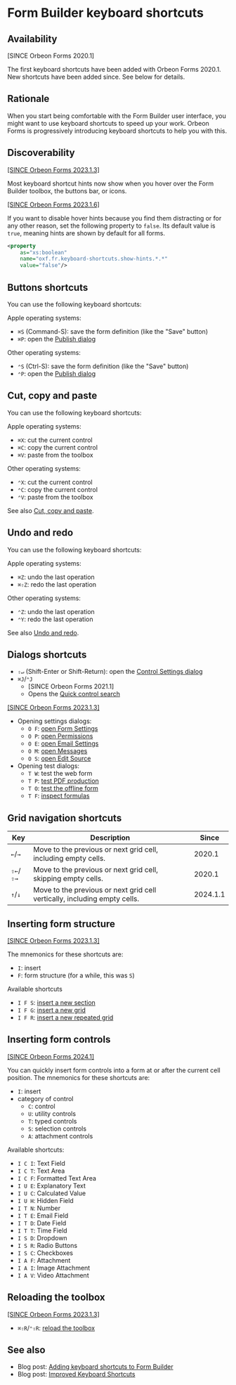 # Form Builder keyboard shortcuts

## Availability

[SINCE Orbeon Forms 2020.1]

The first keyboard shortcuts have been added with Orbeon Forms 2020.1. New shortcuts have been added since. See below for details.

## Rationale

When you start being comfortable with the Form Builder user interface, you might want to use keyboard shortcuts to speed up your work. Orbeon Forms is progressively introducing keyboard shortcuts to help you with this.

## Discoverability

[\[SINCE Orbeon Forms 2023.1.3\]](/release-notes/orbeon-forms-2023.1.3.md)

Most keyboard shortcut hints now show when you hover over the Form Builder toolbox, the buttons bar, or icons.

[\[SINCE Orbeon Forms 2023.1.6\]](/release-notes/orbeon-forms-2023.1.6.md)

If you want to disable hover hints because you find them distracting or for any other reason, set the following property to `false`. Its default value is `true`, meaning hints are shown by default for all forms.

```xml
<property
    as="xs:boolean"
    name="oxf.fr.keyboard-shortcuts.show-hints.*.*"
    value="false"/>
```

##  Buttons shortcuts

You can use the following keyboard shortcuts:

Apple operating systems:

- `⌘S` (Command-S): save the form definition (like the "Save" button)
- `⌘P`: open the [Publish dialog](/form-builder/publishing.md)

Other operating systems:

- `⌃S` (Ctrl-S): save the form definition (like the "Save" button)
- `⌃P`: open the [Publish dialog](/form-builder/publishing.md)

## Cut, copy and paste

You can use the following keyboard shortcuts:

Apple operating systems:

- `⌘X`: cut the current control
- `⌘C`: copy the current control
- `⌘V`: paste from the toolbox

Other operating systems:

- `⌃X`: cut the current control
- `⌃C`: copy the current control
- `⌃V`: paste from the toolbox

See also [Cut, copy and paste](/form-builder/cut-copy-paste.md).

## Undo and redo

You can use the following keyboard shortcuts:

Apple operating systems:

- `⌘Z`: undo the last operation
- `⌘⇧Z`: redo the last operation

Other operating systems:

- `⌃Z`: undo the last operation
- `⌃Y`: redo the last operation

See also [Undo and redo](/form-builder/undo-redo.md).

## Dialogs shortcuts

- `⇧↵` (Shift-Enter or Shift-Return): open the [Control Settings dialog](/form-builder/control-settings.md)
- `⌘J`/`⌃J`
    - [SINCE Orbeon Forms 2021.1]
    - Opens the [Quick control search](/form-builder/quick-control-search.md)

[\[SINCE Orbeon Forms 2023.1.3\]](/release-notes/orbeon-forms-2023.1.3.md)

- Opening settings dialogs:
    - `O F`: [open Form Settings](/form-builder/form-settings.md)
    - `O P`: [open Permissions](/form-runner/access-control/deployed-forms.md)
    - `O E`: [open Email Settings](/form-builder/email-settings.md)
    - `O M`: [open Messages](/form-builder/messages.md)
    - `O S`: [open Edit Source](/form-builder/edit-source.md)
- Opening test dialogs:
    - `T W`: test the web form
    - `T P`: [test PDF production](/form-builder/pdf-test.md)
    - `T O`: [test the offline form](/form-builder/offline-test.md)
    - `T F`: [inspect formulas](/form-builder/formulas-inspector.md)

## Grid navigation shortcuts

| Key       | Description                                                               | Since    |
|-----------|---------------------------------------------------------------------------|----------|
| `←`/`→`   | Move to the previous or next grid cell, including empty cells.            | 2020.1   |
| `⇧←`/`⇧→` | Move to the previous or next grid cell, skipping empty cells.             | 2020.1   |
| `↑`/`↓`   | Move to the previous or next grid cell vertically, including empty cells. | 2024.1.1 |

## Inserting form structure

[\[SINCE Orbeon Forms 2023.1.3\]](/release-notes/orbeon-forms-2023.1.3.md)

The mnemonics for these shortcuts are:

- `I`: insert
- `F`: form structure (for a while, this was `S`)

Available shortcuts

- `I F S`: [insert a new section](/form-builder/toolbox.md)
- `I F G`: [insert a new grid](/form-builder/toolbox.md)
- `I F R`: [insert a new repeated grid](/form-builder/toolbox.md)

## Inserting form controls

[\[SINCE Orbeon Forms 2024.1\]](/release-notes/orbeon-forms-2024.1.md)

You can quickly insert form controls into a form at or after the current cell position. The mnemonics for these shortcuts are:

- `I`: insert
- category of control
    - `C`: control
    - `U`: utility controls
    - `T`: typed controls
    - `S`: selection controls
    - `A`: attachment controls

Available shortcuts:

- `I C I`: Text Field
- `I C T`: Text Area
- `I C F`: Formatted Text Area
- `I U E`: Explanatory Text
- `I U C`: Calculated Value
- `I U H`: Hidden Field
- `I T N`: Number
- `I T E`: Email Field
- `I T D`: Date Field
- `I T T`: Time Field
- `I S D`: Dropdown
- `I S R`: Radio Buttons
- `I S C`: Checkboxes
- `I A F`: Attachment
- `I A I`: Image Attachment
- `I A V`: Video Attachment

## Reloading the toolbox

[\[SINCE Orbeon Forms 2023.1.3\]](/release-notes/orbeon-forms-2023.1.3.md)

- `⌘⇧R`/`⌃⇧R`: [reload the toolbox](/form-builder/toolbox.md#reloading-the-toolbox)

## See also

- Blog post: [Adding keyboard shortcuts to Form Builder](https://www.orbeon.com/2021/01/adding-keyboard-shortcuts-to-form.html)
- Blog post: [Improved Keyboard Shortcuts](https://www.orbeon.com/2024/07/keyboard-shortcuts)
